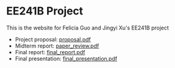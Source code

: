 # EE241B Project
This is the website for Felicia Guo and Jingyi Xu's EE241B project

* Project proposal: [proposal.pdf](https://github.com/FeliciaG/EE241B_project_sp21/blob/main/reports/EE241B_project_proposal.pdf)
* Midterm report: [paper_review.pdf](https://github.com/FeliciaG/EE241B_project_sp21/blob/main/reports/EE241B_Paper_Review.pdf)
* Final report: [final_report.pdf](https://github.com/FeliciaG/EE241B_project_sp21/blob/main/reports/EE241B_Project_Final_Report.pdf)
* Final presentation: [final_presentation.pdf](https://github.com/FeliciaG/EE241B_project_sp21/blob/main/reports/EE241B_Project_Presentation.pdf)
